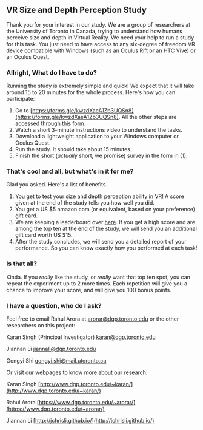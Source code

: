 ## VR Size and Depth Perception Study

Thank you for your interest in our study. We are a group of researchers at the University of Toronto in Canada, trying to understand how humans perceive size and depth in Virtual Reality. We need your help to run a study for this task. You just need to have access to any six-degree of freedom VR device compatible with Windows (such as an Oculus Rift or an HTC Vive) or an Oculus Quest.

### Allright, What do I have to do?

Running the study is extremely simple and quick! We expect that it will take around 15 to 20 minutes for the whole process. Here's how you can participate:

1. Go to [https://forms.gle/kwzdXaeA1Zb3UQSn8](https://forms.gle/kwzdXaeA1Zb3UQSn8). All the other steps are accessed through this form.
2. Watch a short 3-minute instructions video to understand the tasks.
3. Download a lightweight application to your Windows computer or Oculus Quest.
4. Run the study. It should take about 15 minutes.
5. Finish the short (_actually_ short, we promise) survey in the form in (1).

### That's cool and all, but what's in it for me?

Glad you asked. Here's a list of benefits.

1. You get to test your size and depth perception ability in VR! A score given at the end of the study tells you how well you did.
2. You get a US $5 amazon.com (or equivalent, based on your preference) gift card.
3. We are keeping a leaderboard over [here](https://dgp.toronto.edu/~arorar/leaderboard.htm). If you get a high score and are among the top ten at the end of the study, we will send you an additional gift card worth US $15.
4. After the study concludes, we will send you a detailed report of your performance. So you can know exactly how you performed at each task!

### Is that all?

Kinda. If you _really_ like the study, or _really_ want that top ten spot, you can repeat the experiment up to 2 more times. Each repetition will give you a chance to improve your score, and will give you 100 bonus points.

### I have a question, who do I ask?

Feel free to email Rahul Arora at [arorar@dgp.toronto.edu](mailto:arorar@dgp.toronto.edu) or the other researchers on this project:

Karan Singh (Principal Investigator) [karan@dgp.toronto.edu](mailto:karan@dgp.toronto.edu)

Jiannan Li [jiannali@dgp.toronto.edu](mailto:jiannanli@dgp.toronto.edu)

Gongyi Shi [gongyi.shi@mail.utoronto.ca](mailto:gongyi.shi@mail.utoronto.ca)


Or visit our webpages to know more about our research:

Karan Singh [http://www.dgp.toronto.edu/~karan/](http://www.dgp.toronto.edu/~karan/)

Rahul Arora [https://www.dgp.toronto.edu/~arorar/](https://www.dgp.toronto.edu/~arorar/)

Jiannan Li [http://jchrisli.github.io/](http://jchrisli.github.io/)
